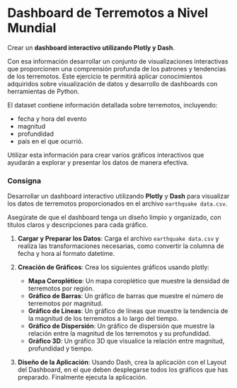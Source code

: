 # Dashboard de Terremotos a Nivel Mundial

Crear un **dashboard interactivo utilizando Plotly y Dash**. 

Con esa información desarrollar un conjunto de visualizaciones interactivas que proporcionen una comprensión profunda de los patrones y tendencias de los terremotos. Este ejercicio te permitirá aplicar conocimientos adquiridos sobre visualización de datos y desarrollo de dashboards con herramientas de Python.

El dataset contiene información detallada sobre terremotos, incluyendo:
+ fecha y hora del evento
+ magnitud
+ profundidad
+ país en el que ocurrió.

Utilizar esta información para crear varios gráficos interactivos que ayudarán a explorar y presentar los datos de manera efectiva.

### Consigna

Desarrollar un dashboard interactivo utilizando **Plotly** y **Dash** para visualizar los datos de terremotos proporcionados en el archivo `earthquake data.csv`. 

Asegúrate de que el dashboard tenga un diseño limpio y organizado, con títulos claros y descripciones para cada gráfico.

1. **Cargar y Preparar los Datos**: Carga el archivo `earthquake data.csv` y realiza las transformaciones necesarias, como convertir la columna de fecha y hora al formato datetime.

2. **Creación de Gráficos**: Crea los siguientes gráficos usando plotly:
    + **Mapa Coroplético**: Un mapa coroplético que muestre la densidad de terremotos por región.
    + **Gráfico de Barras**: Un gráfico de barras que muestre el número de terremotos por magnitud.
    + **Gráfico de Líneas**: Un gráfico de líneas que muestre la tendencia de la magnitud de los terremotos a lo largo del tiempo.
    + **Gráfico de Dispersión**: Un gráfico de dispersión que muestre la relación entre la magnitud de los terremotos y su profundidad.
    + **Gráfico 3D**: Un gráfico 3D que visualice la relación entre magnitud, profundidad y tiempo.

3. **Diseño de la Aplicación**: Usando Dash, crea la aplicación con el Layout del Dashboard, en el que deben desplegarse todos los gráficos que has preparado. Finalmente ejecuta la aplicación.
